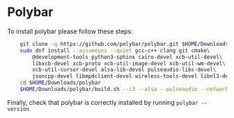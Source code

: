 # Polybar

To install polybar please follow these steps:

```bash
    git clone -q https://github.com/polybar/polybar.git $HOME/Downloads/polybar
    sudo dnf install --assumeyes --quiet gcc-c++ clang git cmake\
        @development-tools python3-sphinx cairo-devel xcb-util-devel\
        libxcb-devel xcb-proto xcb-util-image-devel xcb-util-wm-devel\
        xcb-util-cursor-devel alsa-lib-devel pulseaudio-libs-devel\
        jsoncpp-devel libmpdclient-devel wireless-tools-devel libnl3-devel
    cd $HOME/Downloads/polybar
    $HOME/Downloads/polybar/build.sh --i3 --alsa --pulseaudio --network --mpd --ipc --gcc --auto > polybar_build.log
```

Finally, check that polybar is correctly installed by running `polybar --version`
